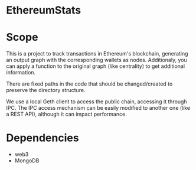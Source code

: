 # EthereumStats

# Scope

This is a project to track transactions in Ethereum's blockchain, generating an output graph with the corresponding wallets as nodes. Additionaly, you can apply a function to the original graph (like centrality) to get additional information. 

There are fixed paths in the code that should be changed/created to preserve the directory structure.

We use a local Geth client to access the public chain, accessing it through IPC. The IPC access mechanism can be easily modified to another one (like a REST API), although it can impact performance.

# Dependencies

* web3
* MongoDB
